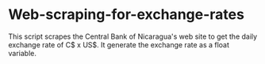 # Web-scraping-for-exchange-rates
This script scrapes the Central Bank of Nicaragua's web site to get the daily exchange rate of C$ x US$.
It generate the exchange rate as a float variable.
